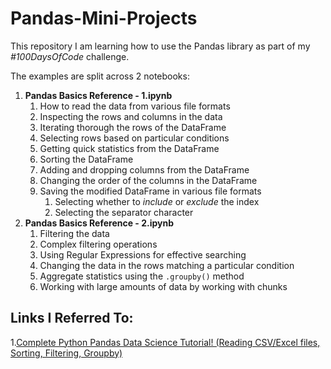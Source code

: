 # Pandas-Mini-Projects

This repository I am learning how to use the Pandas library as part of my *#100DaysOfCode* challenge.

The examples are split across 2 notebooks:

1. **Pandas Basics Reference - 1.ipynb**
   1. How to read the data from various file formats
   2. Inspecting the rows and columns in the data
   3. Iterating thorough the rows of the DataFrame
   4. Selecting rows based on particular conditions
   5. Getting quick statistics from the DataFrame
   6. Sorting the DataFrame
   7. Adding and dropping columns from the DataFrame
   8. Changing the order of the columns in the DataFrame
   9. Saving the modified DataFrame in various file formats
      1. Selecting whether to *include* or *exclude* the index
      2. Selecting the separator character
2. **Pandas Basics Reference - 2.ipynb**
   1. Filtering the data
   2. Complex filtering operations
   3. Using Regular Expressions for effective searching
   4. Changing the data in the rows matching a particular condition
   5. Aggregate statistics using the `.groupby()` method
   6. Working with large amounts of data by working with chunks

## Links I Referred To:

1.[Complete Python Pandas Data Science Tutorial! (Reading CSV/Excel files, Sorting, Filtering, Groupby)](https://www.youtube.com/watch?v=vmEHCJofslg&feature=youtu.be)


